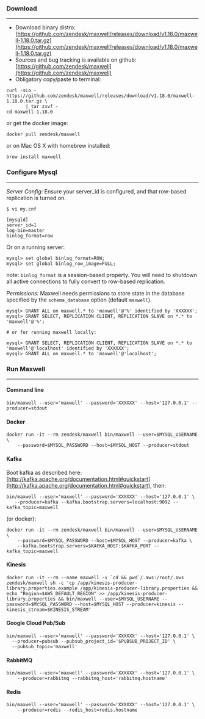 ### Download
***
- Download binary distro: [https://github.com/zendesk/maxwell/releases/download/v1.18.0/maxwell-1.18.0.tar.gz](https://github.com/zendesk/maxwell/releases/download/v1.18.0/maxwell-1.18.0.tar.gz)
- Sources and bug tracking is available on github: [https://github.com/zendesk/maxwell](https://github.com/zendesk/maxwell)
- Obligatory copy/paste to terminal:

```
curl -sLo - https://github.com/zendesk/maxwell/releases/download/v1.18.0/maxwell-1.18.0.tar.gz \
       | tar zxvf -
cd maxwell-1.18.0
```

or get the docker image:

```
docker pull zendesk/maxwell
```

or on Mac OS X with homebrew installed:

```
brew install maxwell
```

### Configure Mysql
***

*Server Config:* Ensure your server_id is configured, and that row-based replication is turned on.

```
$ vi my.cnf

[mysqld]
server_id=1
log-bin=master
binlog_format=row
```


Or on a running server:

```
mysql> set global binlog_format=ROW;
mysql> set global binlog_row_image=FULL;
```

note: `binlog_format` is a session-based property.  You will need to shutdown all active connections to fully convert
to row-based replication.

*Permissions:* Maxwell needs permissions to store state in the database specified by the `schema_database` option (default `maxwell`).
```
mysql> GRANT ALL on maxwell.* to 'maxwell'@'%' identified by 'XXXXXX';
mysql> GRANT SELECT, REPLICATION CLIENT, REPLICATION SLAVE on *.* to 'maxwell'@'%';

# or for running maxwell locally:

mysql> GRANT SELECT, REPLICATION CLIENT, REPLICATION SLAVE on *.* to 'maxwell'@'localhost' identified by 'XXXXXX';
mysql> GRANT ALL on maxwell.* to 'maxwell'@'localhost';

```

### Run Maxwell
***

#### Command line
```
bin/maxwell --user='maxwell' --password='XXXXXX' --host='127.0.0.1' --producer=stdout
```

#### Docker
```
docker run -it --rm zendesk/maxwell bin/maxwell --user=$MYSQL_USERNAME \
    --password=$MYSQL_PASSWORD --host=$MYSQL_HOST --producer=stdout
```

#### Kafka

Boot kafka as described here:  [http://kafka.apache.org/documentation.html#quickstart](http://kafka.apache.org/documentation.html#quickstart), then:

```
bin/maxwell --user='maxwell' --password='XXXXXX' --host='127.0.0.1' \
   --producer=kafka --kafka.bootstrap.servers=localhost:9092 --kafka_topic=maxwell
```

(or docker):

```
docker run -it --rm zendesk/maxwell bin/maxwell --user=$MYSQL_USERNAME \
    --password=$MYSQL_PASSWORD --host=$MYSQL_HOST --producer=kafka \
    --kafka.bootstrap.servers=$KAFKA_HOST:$KAFKA_PORT --kafka_topic=maxwell
```

#### Kinesis

```
docker run -it --rm --name maxwell -v `cd && pwd`/.aws:/root/.aws zendesk/maxwell sh -c 'cp /app/kinesis-producer-library.properties.example /app/kinesis-producer-library.properties && echo "Region=$AWS_DEFAULT_REGION" >> /app/kinesis-producer-library.properties && bin/maxwell --user=$MYSQL_USERNAME --password=$MYSQL_PASSWORD --host=$MYSQL_HOST --producer=kinesis --kinesis_stream=$KINESIS_STREAM'
```

#### Google Cloud Pub/Sub

```
bin/maxwell --user='maxwell' --password='XXXXXX' --host='127.0.0.1' \
  --producer=pubsub --pubsub_project_id='$PUBSUB_PROJECT_ID' \
  --pubsub_topic='maxwell'
```

#### RabbitMQ

```
bin/maxwell --user='maxwell' --password='XXXXXX' --host='127.0.0.1' \
    --producer=rabbitmq --rabbitmq_host='rabbitmq.hostname'
```

#### Redis

```
bin/maxwell --user='maxwell' --password='XXXXXX' --host='127.0.0.1' \
    --producer=redis --redis_host=redis.hostname
```
